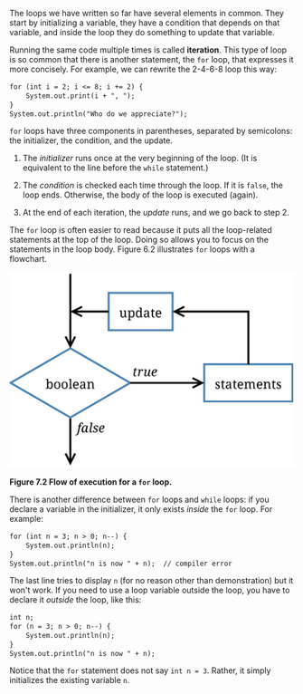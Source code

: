 The loops we have written so far have several elements in common.
They start by initializing a variable, they have a condition that depends on that variable, and inside the loop they do something to update that variable.


Running the same code multiple times is called **iteration**.
This type of loop is so common that there is another statement, the `for` loop, that expresses it more concisely.
For example, we can rewrite the 2-4-6-8 loop this way:

```code
for (int i = 2; i <= 8; i += 2) {
    System.out.print(i + ", ");
}
System.out.println("Who do we appreciate?");
```

`for` loops have three components in parentheses, separated by semicolons: the initializer, the condition, and the update.



1.  The *initializer* runs once at the very beginning of the loop.
(It is equivalent to the line before the `while` statement.)

1.  The *condition* is checked each time through the loop.
If it is `false`, the loop ends.
Otherwise, the body of the loop is executed (again).

1.  At the end of each iteration, the *update* runs, and we go back to step 2.


The `for` loop is often easier to read because it puts all the loop-related statements at the top of the loop.
Doing so allows you to focus on the statements in the loop body.
Figure 6.2 illustrates `for` loops with a flowchart.

![Figure 7.2 Flow of execution for a `for` loop.](figs/for.jpg)

**Figure 7.2 Flow of execution for a `for` loop.**

There is another difference between `for` loops and `while` loops: if you declare a variable in the initializer, it only exists *inside* the `for` loop.
For example:

```code
for (int n = 3; n > 0; n--) {
    System.out.println(n);
}
System.out.println("n is now " + n);  // compiler error
```

The last line tries to display `n` (for no reason other than demonstration) but it won't work.
If you need to use a loop variable outside the loop, you have to declare it *outside* the loop, like this:

```code
int n;
for (n = 3; n > 0; n--) {
    System.out.println(n);
}
System.out.println("n is now " + n);
```

Notice that the `for` statement does not say `int n = 3`.
Rather, it simply initializes the existing variable `n`.